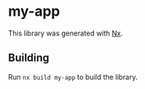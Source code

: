 # my-app

This library was generated with [Nx](https://nx.dev).

## Building

Run `nx build my-app` to build the library.
